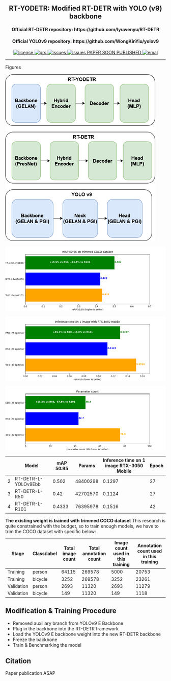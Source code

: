 <h2 align="center">RT-YODETR: Modified RT-DETR with YOLO (v9) backbone </h2>
<h4 align="center">Official RT-DETR repository: https://github.com/lyuwenyu/RT-DETR </h4>
<h4 align="center">Official YOLOv9 repository: https://github.com/WongKinYiu/yolov9 </h4>
<p align="center">
    <!-- <a href="https://github.com/lyuwenyu/RT-DETR/blob/main/LICENSE">
        <img alt="license" src="https://img.shields.io/badge/LICENSE-Apache%202.0-blue">
    </a> -->
    <a href="https://github.com/KevinAS28/RT-YODETR/blob/main/LICENSE">
        <img alt="license" src="https://img.shields.io/github/license/lyuwenyu/RT-DETR">
    </a>
    <a href="https://github.com/KevinAS28/RT-YODETR/pulls">
        <img alt="prs" src="https://img.shields.io/github/issues-pr/lyuwenyu/RT-DETR">
    </a>
    <a href="https://github.com/KevinAS28/RT-YODETR/issues">
        <img alt="issues" src="https://img.shields.io/github/issues/lyuwenyu/RT-DETR?color=pink">
    </a>
    <a href="https://github.com/KevinAS28/RT-YODETR">
        <img alt="issues" src="https://img.shields.io/github/stars/lyuwenyu/RT-DETR">
    </a>
    <a href="">
        <!--img alt="arXiv" src="https://img.shields.io/badge/arXiv-2304.08069-red"-->
        PAPER SOON PUBLISHED
    </a>
    <a href="mailto: kevinagusto28@gmail.com">
        <img alt="emal" src="https://img.shields.io/badge/contact_me-email-yellow">
    </a>
</p>

---

<summary>Figures</summary>

![mAP 50:95 score](assets/architecture.png)

![mAP 50:95 score](assets/map.png)

![inference time](assets/time.png)

![parameters count](assets/param.png)

|  | Model | mAP 50:95 | Params | Inference time on 1 image RTX-3050 Mobile | Epoch |
|---|---|---|---|---|---|
| 2 | RT-DETR-L-YOLOv9Ebb | 0.502 | 48400298 | 0.1297 | 27 |
| 3 | RT-DETR-L-R50 | 0.42 | 42702570 | 0.1124 | 27 |
| 4 | RT-DETR-L-R101 | 0.4333 | 76395978 | 0.1516 | 42 |


**The existing weight is trained with trimmed COCO dataset**
This research is quite constrained with the budget, so to train enough models, we have to trim the COCO dataset with specific below:

| Stage | Class/label | Total image count | Total annotation count | Image count used in this training | Annotation count used in this training |
|---|---|---|---|---|---|
| Training | person | 64115 | 269578 | 5000 | 20753 |
| Training | bicycle | 3252 | 269578 | 3252 | 23261 |
| Validation | person | 2693 | 11320 | 2693 | 11279 |
| Validation | bicycle | 149 | 11320 | 149 | 1118 | 

## Modification & Training Procedure
- Removed auxiliary branch from YOLOv9 E Backbone
- Plug in the backbone into the RT-DETR framework
- Load the YOLOv9 E backbone weight into the new RT-DETR backbone
- Freeze the backbone
- Train & Benchmarking the model

## Citation
Paper publication ASAP